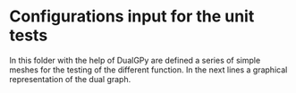 # Configurations input for the unit tests
In this folder with the help of DualGPy are defined a series of simple meshes for the testing of the different function. In the next lines a graphical representation of the dual graph.
